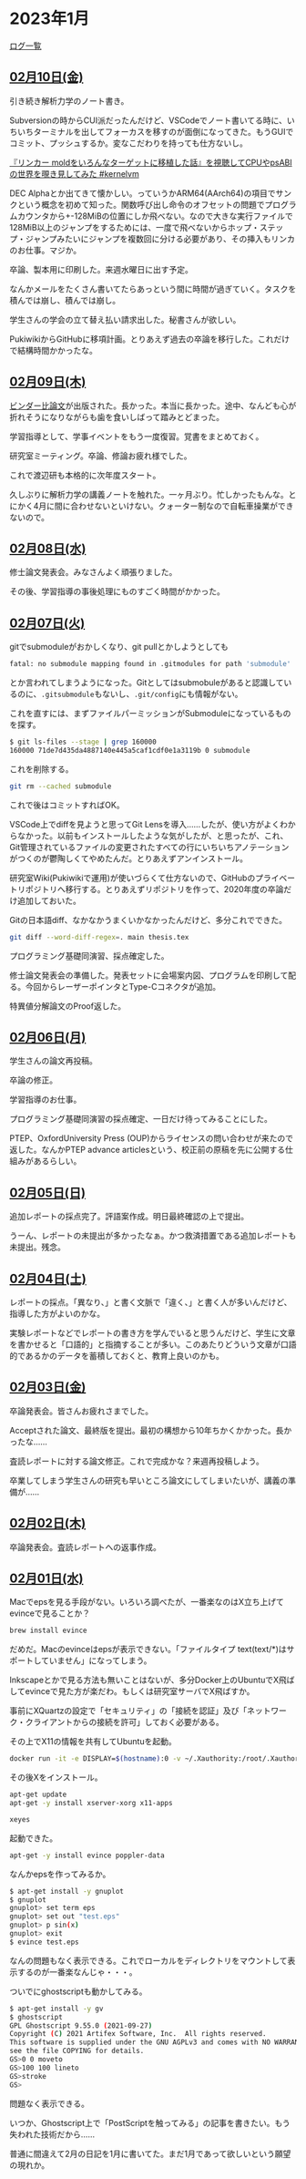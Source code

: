 # 2023年1月

[ログ一覧](index.html)

## [02月10日(金)](#10) <a id="10"></a>

引き続き解析力学のノート書き。

Subversionの時からCUI派だったんだけど、VSCodeでノート書いてる時に、いちいちターミナルを出してフォーカスを移すのが面倒になってきた。もうGUIでコミット、プッシュするか。変なこだわりを持っても仕方ないし。

[『リンカー moldをいろんなターゲットに移植した話』を視聴してCPUやpsABIの世界を覗き見してみた #kernelvm](https://zenn.dev/quiver/articles/7aa6deb2d77e44)

DEC Alphaとか出てきて懐かしい。っていうかARM64(AArch64)の項目でサンクという概念を初めて知った。関数呼び出し命令のオフセットの問題でプログラムカウンタから+-128MiBの位置にしか飛べない。なので大きな実行ファイルで128MiB以上のジャンプをするためには、一度で飛べないからホップ・ステップ・ジャンプみたいにジャンプを複数回に分ける必要があり、その挿入もリンカのお仕事。マジか。

卒論、製本用に印刷した。来週水曜日に出す予定。

なんかメールをたくさん書いてたらあっという間に時間が過ぎていく。タスクを積んでは崩し、積んでは崩し。

学生さんの学会の立て替え払い請求出した。秘書さんが欲しい。

PukiwikiからGitHubに移項計画。とりあえず過去の卒論を移行した。これだけで結構時間かかったな。

## [02月09日(木)](#09) <a id="09"></a>

[ビンダー比論文](https://doi.org/10.1093/ptep/ptad022)が出版された。長かった。本当に長かった。途中、なんども心が折れそうになりながらも歯を食いしばって踏みとどまった。

学習指導として、学事イベントをもう一度復習。覚書をまとめておく。

研究室ミーティング。卒論、修論お疲れ様でした。

これで渡辺研も本格的に次年度スタート。

久しぶりに解析力学の講義ノートを触れた。一ヶ月ぶり。忙しかったもんな。とにかく4月に間に合わせないといけない。クォーター制なので自転車操業ができないので。

## [02月08日(水)](#08) <a id="08"></a>

修士論文発表会。みなさんよく頑張りました。

その後、学習指導の事後処理にものすごく時間がかかった。

## [02月07日(火)](#07) <a id="07"></a>

gitでsubmoduleがおかしくなり、git pullとかしようとしても

```sh
fatal: no submodule mapping found in .gitmodules for path 'submodule'
```

とか言われてしまうようになった。Gitとしてはsubmobuleがあると認識しているのに、`.gitsubmodule`もないし、`.git/config`にも情報がない。

これを直すには、まずファイルパーミッションがSubmoduleになっているものを探す。

```sh
$ git ls-files --stage | grep 160000
160000 71de7d435da4887140e445a5caf1cdf0e1a3119b 0 submodule
```

これを削除する。

```sh
git rm --cached submodule
```

これで後はコミットすればOK。

VSCode上でdiffを見ようと思ってGit Lensを導入……したが、使い方がよくわからなかった。以前もインストールしたような気がしたが、と思ったが、これ、Git管理されているファイルの変更されたすべての行にいちいちアノテーションがつくのが鬱陶しくてやめたんだ。とりあえずアンインストール。

研究室Wiki(Pukiwikiで運用)が使いづらくて仕方ないので、GitHubのプライベートリポジトリへ移行する。とりあえずリポジトリを作って、2020年度の卒論だけ追加しておいた。

Gitの日本語diff、なかなかうまくいかなかったんだけど、多分これでできた。

```sh
git diff --word-diff-regex=. main thesis.tex
```

プログラミング基礎同演習、採点確定した。

修士論文発表会の準備した。発表セットに会場案内図、プログラムを印刷して配る。今回からレーザーポインタとType-Cコネクタが追加。

特異値分解論文のProof返した。

## [02月06日(月)](#06) <a id="06"></a>

学生さんの論文再投稿。

卒論の修正。

学習指導のお仕事。

プログラミング基礎同演習の採点確定、一日だけ待ってみることにした。

PTEP、OxfordUniversity Press (OUP)からライセンスの問い合わせが来たので返した。なんかPTEP advance articlesという、校正前の原稿を先に公開する仕組みがあるらしい。

## [02月05日(日)](#05) <a id="05"></a>

追加レポートの採点完了。評語案作成。明日最終確認の上で提出。

うーん、レポートの未提出が多かったなぁ。かつ救済措置である追加レポートも未提出。残念。

## [02月04日(土)](#04) <a id="04"></a>

レポートの採点。「異なり、」と書く文脈で「違く、」と書く人が多いんだけど、指導した方がよいのかな。

実験レポートなどでレポートの書き方を学んでいると思うんだけど、学生に文章を書かせると「口語的」と指摘することが多い。このあたりどういう文章が口語的であるかのデータを蓄積しておくと、教育上良いのかも。

## [02月03日(金)](#03) <a id="03"></a>

卒論発表会。皆さんお疲れさまでした。

Acceptされた論文、最終版を提出。最初の構想から10年ちかくかかった。長かったな……

査読レポートに対する論文修正。これで完成かな？来週再投稿しよう。

卒業してしまう学生さんの研究も早いところ論文にしてしまいたいが、講義の準備が……

## [02月02日(木)](#02) <a id="02"></a>

卒論発表会。査読レポートへの返事作成。

## [02月01日(水)](#01) <a id="01"></a>

Macでepsを見る手段がない。いろいろ調べたが、一番楽なのはX立ち上げてevinceで見ることか？

```sh
brew install evince
```

だめだ。Macのevinceはepsが表示できない。「ファイルタイプ text(text/*)はサポートしていません」になってしまう。

Inkscapeとかで見る方法も無いことはないが、多分Docker上のUbuntuでX飛ばしてevinceで見た方が楽だわ。もしくは研究室サーバでX飛ばすか。

事前にXQuartzの設定で「セキュリティ」の「接続を認証」及び「ネットワーク・クライアントからの接続を許可」しておく必要がある。

その上でX11の情報を共有してUbuntuを起動。

```sh
docker run -it -e DISPLAY=$(hostname):0 -v ~/.Xauthority:/root/.Xauthority ubuntu 
```

その後Xをインストール。

```sh
apt-get update
apt-get -y install xserver-xorg x11-apps
```

```sh
xeyes
```

起動できた。

```sh
apt-get -y install evince poppler-data
```

なんかepsを作ってみるか。

```sh
$ apt-get install -y gnuplot
$ gnuplot
gnuplot> set term eps
gnuplot> set out "test.eps"
gnuplot> p sin(x)
gnuplot> exit
$ evince test.eps
```

なんの問題もなく表示できる。これでローカルをディレクトリをマウントして表示するのが一番楽なんじゃ・・・。

ついでにghostscriptも動かしてみる。

```sh
$ apt-get install -y gv
$ ghostscript
GPL Ghostscript 9.55.0 (2021-09-27)
Copyright (C) 2021 Artifex Software, Inc.  All rights reserved.
This software is supplied under the GNU AGPLv3 and comes with NO WARRANTY:
see the file COPYING for details.
GS>0 0 moveto
GS>100 100 lineto
GS>stroke
GS>
```

問題なく表示できる。

いつか、Ghostscript上で「PostScriptを触ってみる」の記事を書きたい。もう失われた技術だから……

普通に間違えて2月の日記を1月に書いてた。まだ1月であって欲しいという願望の現れか。
